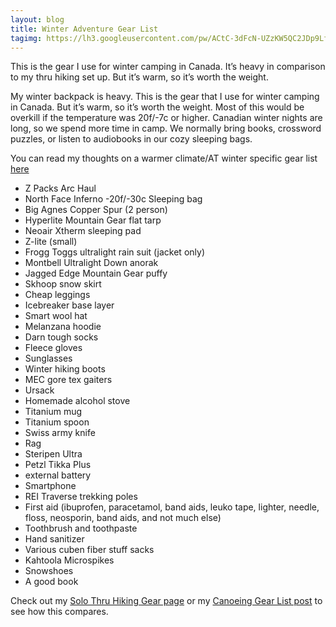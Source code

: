 ```yaml
---
layout: blog
title: Winter Adventure Gear List
tagimg: https://lh3.googleusercontent.com/pw/ACtC-3dFcN-UZzKW5QC2JDp9LfOQhtL-TmIqX3uxgVRfn0ns7MGjMnmCIDdlLMjecrQjOTJSqTgZwZopucBY_m7KEA9Ze_-sQ_z34S6oHY8NkdjCJGK2nMT_3lSRcA42mLHrxUXxDSjublbbvQhZUCx1CXKLZg=w320-no?authuser=0
---
```


This is the gear I use for winter camping in Canada. It’s heavy in comparison to my thru hiking set up. But it’s warm, so it’s worth the weight.


My winter backpack is heavy. This is the gear that I use for winter camping in Canada. But it’s warm, so it’s worth the weight. Most of this would be overkill if the temperature was 20f/-7c or higher. Canadian winter nights are long, so we spend more time in camp. We normally bring books, crossword puzzles, or listen to audiobooks in our cozy sleeping bags. 

You can read my thoughts on a warmer climate/AT winter specific gear list [here](https://thetrek.co/appalachian-trail/gear-suggestions-for-an-appalachian-trail-winter-thru-hike/)

- Z Packs Arc Haul
- North Face Inferno -20f/-30c Sleeping bag
- Big Agnes Copper Spur (2 person)
- Hyperlite Mountain Gear flat tarp 
- Neoair Xtherm sleeping pad
- Z-lite (small)
- Frogg Toggs ultralight rain suit (jacket only)
- Montbell Ultralight Down anorak
- Jagged Edge Mountain Gear puffy
- Skhoop snow skirt
- Cheap leggings
- Icebreaker base layer
- Smart wool hat
- Melanzana hoodie
- Darn tough socks
- Fleece gloves
- Sunglasses
- Winter hiking boots
- MEC gore tex gaiters
- Ursack
- Homemade alcohol stove 
- Titanium mug
- Titanium spoon
- Swiss army knife
- Rag
- Steripen Ultra
- Petzl Tikka Plus
- external battery
- Smartphone
- REI Traverse trekking poles
- First aid (ibuprofen, paracetamol, band aids, leuko tape, lighter, needle, floss, neosporin, band aids, and not much else)
- Toothbrush and toothpaste
- Hand sanitizer
- Various cuben fiber stuff sacks
- Kahtoola Microspikes
- Snowshoes
- A good book

Check out my [Solo Thru Hiking Gear page](/blog/SoloThruHikingGear.html) or my [Canoeing Gear List post](/blog/CanoeingGearList.html) to see how this compares.
